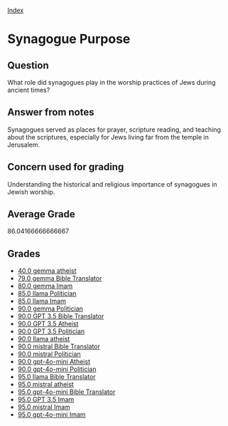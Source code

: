 
[Index](../../index.md)
# Synagogue Purpose
## Question
What role did synagogues play in the worship practices of Jews during ancient times?

## Answer from notes
Synagogues served as places for prayer, scripture reading, and teaching about the scriptures, especially for Jews living far from the temple in Jerusalem.

## Concern used for grading
Understanding the historical and religious importance of synagogues in Jewish worship.

## Average Grade
86.04166666666667

## Grades
 * [40.0 gemma atheist](../answers/gemma_atheist/Synagogue_Purpose.md)
 * [79.0 gemma Bible Translator](../answers/gemma_Bible_Translator/Synagogue_Purpose.md)
 * [80.0 gemma Imam](../answers/gemma_Imam/Synagogue_Purpose.md)
 * [85.0 llama Politician](../answers/llama_Politician/Synagogue_Purpose.md)
 * [85.0 llama Imam](../answers/llama_Imam/Synagogue_Purpose.md)
 * [90.0 gemma Politician](../answers/gemma_Politician/Synagogue_Purpose.md)
 * [90.0 GPT 3.5 Bible Translator](../answers/GPT_3.5_Bible_Translator/Synagogue_Purpose.md)
 * [90.0 GPT 3.5 Atheist](../answers/GPT_3.5_Atheist/Synagogue_Purpose.md)
 * [90.0 GPT 3.5 Politician](../answers/GPT_3.5_Politician/Synagogue_Purpose.md)
 * [90.0 llama atheist](../answers/llama_atheist/Synagogue_Purpose.md)
 * [90.0 mistral Bible Translator](../answers/mistral_Bible_Translator/Synagogue_Purpose.md)
 * [90.0 mistral Politician](../answers/mistral_Politician/Synagogue_Purpose.md)
 * [90.0 gpt-4o-mini Atheist](../answers/gpt-4o-mini_Atheist/Synagogue_Purpose.md)
 * [90.0 gpt-4o-mini Politician](../answers/gpt-4o-mini_Politician/Synagogue_Purpose.md)
 * [95.0 llama Bible Translator](../answers/llama_Bible_Translator/Synagogue_Purpose.md)
 * [95.0 mistral atheist](../answers/mistral_atheist/Synagogue_Purpose.md)
 * [95.0 gpt-4o-mini Bible Translator](../answers/gpt-4o-mini_Bible_Translator/Synagogue_Purpose.md)
 * [95.0 GPT 3.5 Imam](../answers/GPT_3.5_Imam/Synagogue_Purpose.md)
 * [95.0 mistral Imam](../answers/mistral_Imam/Synagogue_Purpose.md)
 * [95.0 gpt-4o-mini Imam](../answers/gpt-4o-mini_Imam/Synagogue_Purpose.md)
